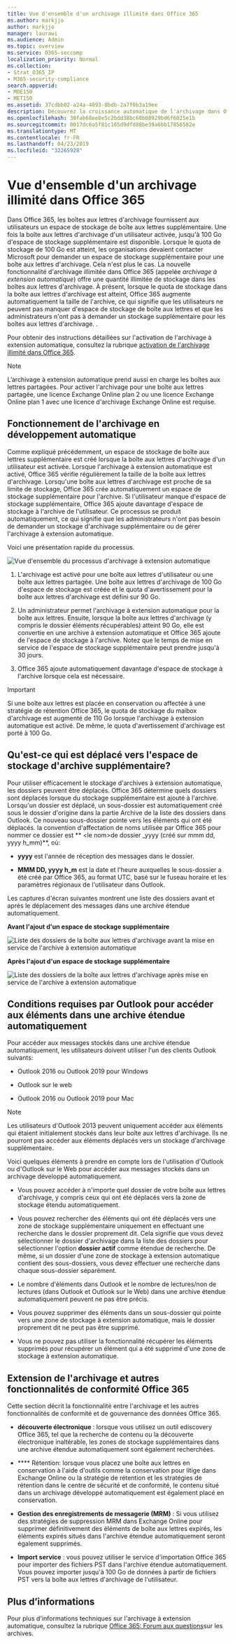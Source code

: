 ```yaml
---
title: Vue d'ensemble d'un archivage illimité dans Office 365
ms.author: markjjo
author: markjjo
manager: laurawi
ms.audience: Admin
ms.topic: overview
ms.service: O365-seccomp
localization_priority: Normal
ms.collection:
- Strat_O365_IP
- M365-security-compliance
search.appverid:
- MOE150
- MET150
ms.assetid: 37cdbb02-a24a-4093-8bdb-2a7f0b3a19ee
description: Découvrez la croissance automatique de l'archivage dans Office 365, qui offre un stockage d'archive illimité pour les boîtes aux lettres Exchange Online.
ms.openlocfilehash: 38fab68ee8e5c2bdd38bc60b08929bd6f6025e1b
ms.sourcegitcommit: 0017dc6a5f81c165d9dfd88be39a6bb17856582e
ms.translationtype: MT
ms.contentlocale: fr-FR
ms.lasthandoff: 04/23/2019
ms.locfileid: "32265928"
---
```

# <a name="overview-of-unlimited-archiving-in-office-365"></a>Vue d'ensemble d'un archivage illimité dans Office 365

Dans Office 365, les boîtes aux lettres d'archivage fournissent aux utilisateurs un espace de stockage de boîte aux lettres supplémentaire. Une fois la boîte aux lettres d'archivage d'un utilisateur activée, jusqu'à 100 Go d'espace de stockage supplémentaire est disponible. Lorsque le quota de stockage de 100 Go est atteint, les organisations devaient contacter Microsoft pour demander un espace de stockage supplémentaire pour une boîte aux lettres d'archivage. Cela n'est plus le cas. La nouvelle fonctionnalité d'archivage illimitée dans Office 365 (appelée *archivage à extension automatique*) offre une quantité illimitée de stockage dans les boîtes aux lettres d'archivage. À présent, lorsque le quota de stockage dans la boîte aux lettres d'archivage est atteint, Office 365 augmente automatiquement la taille de l'archive, ce qui signifie que les utilisateurs ne peuvent pas manquer d'espace de stockage de boîte aux lettres et que les administrateurs n'ont pas à demander un stockage supplémentaire pour les boîtes aux lettres d'archivage. .
  
Pour obtenir des instructions détaillées sur l'activation de l'archivage à extension automatique, consultez la rubrique [activation de l'archivage illimité dans Office 365](enable-unlimited-archiving.md).
  
> [!NOTE]
> L’archivage à extension automatique prend aussi en charge les boîtes aux lettres partagées. Pour activer l'archivage pour une boîte aux lettres partagée, une licence Exchange Online plan 2 ou une licence Exchange Online plan 1 avec une licence d'archivage Exchange Online est requise. 
  
## <a name="how-auto-expanding-archiving-works"></a>Fonctionnement de l'archivage en développement automatique

Comme expliqué précédemment, un espace de stockage de boîte aux lettres supplémentaire est créé lorsque la boîte aux lettres d'archivage d'un utilisateur est activée. Lorsque l'archivage à extension automatique est activé, Office 365 vérifie régulièrement la taille de la boîte aux lettres d'archivage. Lorsqu'une boîte aux lettres d'archivage est proche de sa limite de stockage, Office 365 crée automatiquement un espace de stockage supplémentaire pour l'archive. Si l'utilisateur manque d'espace de stockage supplémentaire, Office 365 ajoute davantage d'espace de stockage à l'archive de l'utilisateur. Ce processus se produit automatiquement, ce qui signifie que les administrateurs n'ont pas besoin de demander un stockage d'archivage supplémentaire ou de gérer l'archivage à extension automatique. 
  
Voici une présentation rapide du processus.
  
![Vue d'ensemble du processus d'archivage à extension automatique](media/74355385-d990-44fe-8a87-6c3639d1f63f.png)
  
1. L'archivage est activé pour une boîte aux lettres d'utilisateur ou une boîte aux lettres partagée. Une boîte aux lettres d'archivage de 100 Go d'espace de stockage est créée et le quota d'avertissement pour la boîte aux lettres d'archivage est défini sur 90 Go.
    
2. Un administrateur permet l'archivage à extension automatique pour la boîte aux lettres. Ensuite, lorsque la boîte aux lettres d'archivage (y compris le dossier éléments récupérables) atteint 90 Go, elle est convertie en une archive à extension automatique et Office 365 ajoute de l'espace de stockage à l'archive. Notez que le temps de mise en service de l'espace de stockage supplémentaire peut prendre jusqu'à 30 jours.
    
3. Office 365 ajoute automatiquement davantage d'espace de stockage à l'archive lorsque cela est nécessaire.
  
> [!IMPORTANT]
> Si une boîte aux lettres est placée en conservation ou affectée à une stratégie de rétention Office 365, le quota de stockage du maibox d'archivage est augmenté de 110 Go lorsque l'archivage à extension automatique est activé. De même, le quota d'avertissement d'archivage est porté à 100 Go.

## <a name="what-gets-moved-to-the-additional-archive-storage-space"></a>Qu'est-ce qui est déplacé vers l'espace de stockage d'archive supplémentaire?

Pour utiliser efficacement le stockage d'archives à extension automatique, les dossiers peuvent être déplacés. Office 365 détermine quels dossiers sont déplacés lorsque du stockage supplémentaire est ajouté à l'archive. Lorsqu'un dossier est déplacé, un sous-dossier est automatiquement créé sous le dossier d'origine dans la partie Archive de la liste des dossiers dans Outlook. Ce nouveau sous-dossier pointe vers les éléments qui ont été déplacés. la convention d'affectation de noms utilisée par Office 365 pour nommer ce dossier est ** \<le nom\>de dossier _yyyy (créé sur mmm dd, yyyy h_mm)**, où: 
  
- **yyyy** est l'année de réception des messages dans le dossier. 
    
- **MMM DD, yyyy h_m** est la date et l'heure auxquelles le sous-dossier a été créé par Office 365, au format UTC, basé sur le fuseau horaire et les paramètres régionaux de l'utilisateur dans Outlook. 
    
Les captures d'écran suivantes montrent une liste des dossiers avant et après le déplacement des messages dans une archive étendue automatiquement.
  
 **Avant l'ajout d'un espace de stockage supplémentaire**
  
![Liste des dossiers de la boîte aux lettres d'archivage avant la mise en service de l'archive à extension automatique](media/5d6d6420-e562-4912-aaab-1c111762b3f6.png)
  
 **Après l'ajout d'un espace de stockage supplémentaire**
  
![Liste des dossiers de la boîte aux lettres d'archivage après mise en service de l'archive à extension automatique](media/c03c5f51-23fa-4fc2-b887-7e7e5cce30da.png)
  
## <a name="outlook-requirements-for-accessing-items-in-an-auto-expanded-archive"></a>Conditions requises par Outlook pour accéder aux éléments dans une archive étendue automatiquement

Pour accéder aux messages stockés dans une archive étendue automatiquement, les utilisateurs doivent utiliser l'un des clients Outlook suivants:
  
- Outlook 2016 ou Outlook 2019 pour Windows
    
- Outlook sur le web 
    
- Outlook 2016 ou Outlook 2019 pour Mac 
    
> [!NOTE]
> Les utilisateurs d'Outlook 2013 peuvent uniquement accéder aux éléments qui étaient initialement stockés dans leur boîte aux lettres d'archivage. Ils ne pourront pas accéder aux éléments déplacés vers un stockage d'archivage supplémentaire. 
  
Voici quelques éléments à prendre en compte lors de l'utilisation d'Outlook ou d'Outlook sur le Web pour accéder aux messages stockés dans un archivage développé automatiquement.
  
- Vous pouvez accéder à n'importe quel dossier de votre boîte aux lettres d'archivage, y compris ceux qui ont été déplacés vers la zone de stockage étendu automatiquement.
    
- Vous pouvez rechercher des éléments qui ont été déplacés vers une zone de stockage supplémentaire uniquement en effectuant une recherche dans le dossier proprement dit. Cela signifie que vous devez sélectionner le dossier d'archivage dans la liste des dossiers pour sélectionner l'option **dossier actif** comme étendue de recherche. De même, si un dossier d'une zone de stockage à extension automatique contient des sous-dossiers, vous devez effectuer une recherche dans chaque sous-dossier séparément. 
    
- Le nombre d'éléments dans Outlook et le nombre de lectures/non de lectures (dans Outlook et Outlook sur le Web) dans une archive étendue automatiquement peuvent ne pas être précis.
    
- Vous pouvez supprimer des éléments dans un sous-dossier qui pointe vers une zone de stockage à extension automatique, mais le dossier proprement dit ne peut pas être supprimé.
    
- Vous ne pouvez pas utiliser la fonctionnalité récupérer les éléments supprimés pour récupérer un élément qui a été supprimé d'une zone de stockage à extension automatique.
  
## <a name="auto-expanding-archiving-and-other-office-365-compliance-features"></a>Extension de l'archivage et autres fonctionnalités de conformité Office 365

Cette section décrit la fonctionnalité entre l'archivage et les autres fonctionnalités de conformité et de gouvernance des données Office 365.
  
- **découverte électronique** : lorsque vous utilisez un outil ediscovery Office 365, tel que la recherche de contenu ou la découverte électronique inaltérable, les zones de stockage supplémentaires dans une archive étendue automatiquement sont également recherchées.
    
- **** Rétention: lorsque vous placez une boîte aux lettres en conservation à l'aide d'outils comme la conservation pour litige dans Exchange Online ou la stratégie de rétention et les stratégies de rétention dans le centre de sécurité et de conformité, le contenu situé dans un archivage développé automatiquement est également placé en conservation.
    
- **Gestion des enregistrements de messagerie (MRM)** : Si vous utilisez des stratégies de suppression MRM dans Exchange Online pour supprimer définitivement des éléments de boîte aux lettres expirés, les éléments expirés situés dans l'archive étendue automatiquement seront également supprimés.
    
- **Import service** : vous pouvez utiliser le service d'importation Office 365 pour importer des fichiers PST dans l'archive étendue automatiquement. Vous pouvez importer jusqu'à 100 Go de données à partir de fichiers PST vers la boîte aux lettres d'archivage de l'utilisateur. 

## <a name="more-information"></a>Plus d’informations

Pour plus d'informations techniques sur l'archivage à extension automatique, consultez la rubrique [Office 365: Forum aux questions](https://blogs.technet.microsoft.com/exchange/2018/04/09/office-365-auto-expanding-archives-faq/)sur les archives.